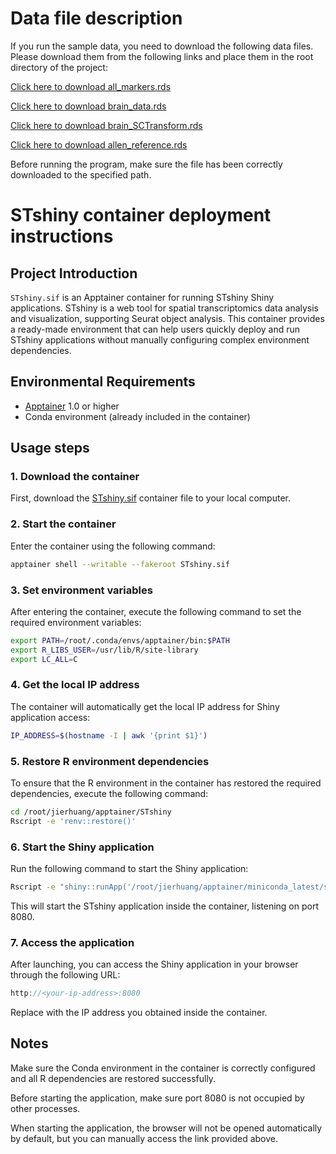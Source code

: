 # Data file description

If you run the sample data, you need to download the following data files. Please download them from the following links and place them in the root directory of the project:

[Click here to download all_markers.rds](https://drive.google.com/file/d/1MnQSfd8r8uHKpd7MtJUiezw93l161RcU/view?usp=drive_link)

[Click here to download brain_data.rds](https://drive.google.com/file/d/1s1u45Byk___xBGXhSobNlO3T0W8j7AN2/view?usp=drive_link)

[Click here to download brain_SCTransform.rds](https://drive.google.com/file/d/1e7_gaXrAnIuiyRnUh6Gzb2fm9K17Nz8i/view?usp=drive_link)

[Click here to download allen_reference.rds](https://drive.google.com/file/d/1gdrb94g3CPkFEmCEGtRAhYx5Mlvlp5mf/view?usp=drive_link)

Before running the program, make sure the file has been correctly downloaded to the specified path.

# STshiny container deployment instructions
## Project Introduction
`STshiny.sif` is an Apptainer container for running STshiny Shiny applications. STshiny is a web tool for spatial transcriptomics data analysis and visualization, supporting Seurat object analysis. This container provides a ready-made environment that can help users quickly deploy and run STshiny applications without manually configuring complex environment dependencies.
## Environmental Requirements
- [Apptainer](https://apptainer.org/docs/user/main/quick_start.html) 1.0 or higher
- Conda environment (already included in the container)

## Usage steps

### 1. Download the container

First, download the [STshiny.sif](https://drive.google.com/file/d/1ft0aPGPHieA3wpvTImTaq6aWkAgeXpoH/view?usp=sharing) container file to your local computer.

### 2. Start the container

Enter the container using the following command:

```bash
apptainer shell --writable --fakeroot STshiny.sif
```

### 3. Set environment variables
After entering the container, execute the following command to set the required environment variables:
```bash
export PATH=/root/.conda/envs/apptainer/bin:$PATH
export R_LIBS_USER=/usr/lib/R/site-library
export LC_ALL=C
```

### 4. Get the local IP address
The container will automatically get the local IP address for Shiny application access:
```bash
IP_ADDRESS=$(hostname -I | awk '{print $1}')
```
### 5. Restore R environment dependencies
To ensure that the R environment in the container has restored the required dependencies, execute the following command:
```bash
cd /root/jierhuang/apptainer/STshiny
Rscript -e 'renv::restore()'
```
### 6. Start the Shiny application
Run the following command to start the Shiny application:
```bash
Rscript -e "shiny::runApp('/root/jierhuang/apptainer/miniconda_latest/srv/shiny-server/STshiny/', host = '$IP_ADDRESS', port = 8080, launch.browser = FALSE)"
```
This will start the STshiny application inside the container, listening on port 8080.

### 7. Access the application
After launching, you can access the Shiny application in your browser through the following URL:
```cpp
http://<your-ip-address>:8080
```
Replace <your-ip-address> with the IP address you obtained inside the container.

## Notes
Make sure the Conda environment in the container is correctly configured and all R dependencies are restored successfully.

Before starting the application, make sure port 8080 is not occupied by other processes.

When starting the application, the browser will not be opened automatically by default, but you can manually access the link provided above.





